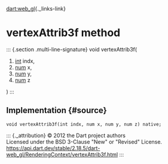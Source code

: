 [dart:web\_gl](../../dart-web_gl/dart-web_gl-library){._links-link}

vertexAttrib3f method
=====================

::: {.section .multi-line-signature}
void vertexAttrib3f(

1.  [int](../../dart-core/int-class) indx,
2.  [num](../../dart-core/num-class) x,
3.  [num](../../dart-core/num-class) y,
4.  [num](../../dart-core/num-class) z

)
:::

Implementation {#source}
--------------

``` {.language-dart data-language="dart"}
void vertexAttrib3f(int indx, num x, num y, num z) native;
```

::: {._attribution}
© 2012 the Dart project authors\
Licensed under the BSD 3-Clause \"New\" or \"Revised\" License.\
<https://api.dart.dev/stable/2.18.5/dart-web_gl/RenderingContext/vertexAttrib3f.html>
:::
